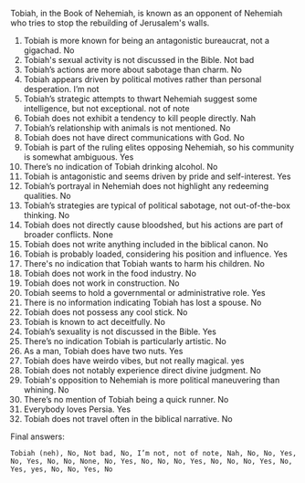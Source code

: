 Tobiah, in the Book of Nehemiah, is known as an opponent of Nehemiah who tries to stop the rebuilding of Jerusalem's walls.

1. Tobiah is more known for being an antagonistic bureaucrat, not a gigachad. No
2. Tobiah's sexual activity is not discussed in the Bible. Not bad
3. Tobiah’s actions are more about sabotage than charm. No
4. Tobiah appears driven by political motives rather than personal desperation. I’m not
5. Tobiah’s strategic attempts to thwart Nehemiah suggest some intelligence, but not exceptional. not of note
6. Tobiah does not exhibit a tendency to kill people directly. Nah
7. Tobiah’s relationship with animals is not mentioned. No
8. Tobiah does not have direct communications with God. No
9. Tobiah is part of the ruling elites opposing Nehemiah, so his community is somewhat ambiguous. Yes
10. There’s no indication of Tobiah drinking alcohol. No
11. Tobiah is antagonistic and seems driven by pride and self-interest. Yes
12. Tobiah’s portrayal in Nehemiah does not highlight any redeeming qualities. No
13. Tobiah’s strategies are typical of political sabotage, not out-of-the-box thinking. No
14. Tobiah does not directly cause bloodshed, but his actions are part of broader conflicts. None
15. Tobiah does not write anything included in the biblical canon. No
16. Tobiah is probably loaded, considering his position and influence. Yes
17. There's no indication that Tobiah wants to harm his children. No
18. Tobiah does not work in the food industry. No
19. Tobiah does not work in construction. No
20. Tobiah seems to hold a governmental or administrative role. Yes
21. There is no information indicating Tobiah has lost a spouse. No
22. Tobiah does not possess any cool stick. No
23. Tobiah is known to act deceitfully. No
24. Tobiah’s sexuality is not discussed in the Bible. Yes
25. There’s no indication Tobiah is particularly artistic. No
26. As a man, Tobiah does have two nuts. Yes
27. Tobiah does have weirdo vibes, but not really magical. yes
28. Tobiah does not notably experience direct divine judgment. No
29. Tobiah's opposition to Nehemiah is more political maneuvering than whining. No
30. There’s no mention of Tobiah being a quick runner. No
31. Everybody loves Persia. Yes
32. Tobiah does not travel often in the biblical narrative. No

Final answers:

```Tobiah (neh), No, Not bad, No, I’m not, not of note, Nah, No, No, Yes, No, Yes, No, No, None, No, Yes, No, No, No, Yes, No, No, No, Yes, No, Yes, yes, No, No, Yes, No```